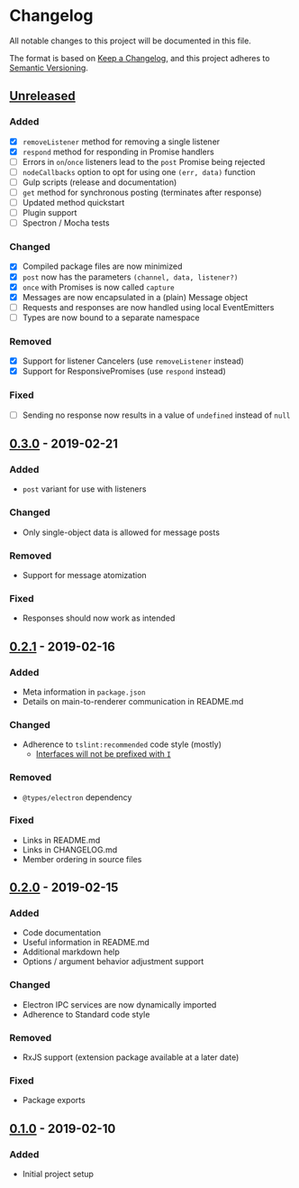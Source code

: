 # Changelog

All notable changes to this project will be documented in this file.

The format is based on [Keep a Changelog][KEEP-A-CHANGELOG],
and this project adheres to [Semantic Versioning][SEMVER].

## [Unreleased]

### Added
- [X] `removeListener` method for removing a single listener
- [X] `respond` method for responding in Promise handlers
- [ ] Errors in `on`/`once` listeners lead to the `post` Promise being rejected
- [ ] `nodeCallbacks` option to opt for using one `(err, data)` function
- [ ] Gulp scripts (release and documentation)
- [ ] `get` method for synchronous posting (terminates after response)
- [ ] Updated method quickstart
- [ ] Plugin support
- [ ] Spectron / Mocha tests

### Changed
- [X] Compiled package files are now minimized
- [X] `post` now has the parameters `(channel, data, listener?)`
- [X] `once` with Promises is now called `capture`
- [X] Messages are now encapsulated in a (plain) Message object
- [ ] Requests and responses are now handled using local EventEmitters
- [ ] Types are now bound to a separate namespace

### Removed
- [X] Support for listener Cancelers (use `removeListener` instead)
- [X] Support for ResponsivePromises (use `respond` instead)

### Fixed
- [ ] Sending no response now results in a value of `undefined` instead of `null`

## [0.3.0] - 2019-02-21

### Added
- `post` variant for use with listeners

### Changed
- Only single-object data is allowed for message posts

### Removed
- Support for message atomization

### Fixed
- Responses should now work as intended

## [0.2.1] - 2019-02-16

### Added
- Meta information in `package.json`
- Details on main-to-renderer communication in README.md

### Changed
- Adherence to `tslint:recommended` code style (mostly)
  - [Interfaces will not be prefixed with `I`][no-interface-prefix]

### Removed
- `@types/electron` dependency

### Fixed
- Links in README.md
- Links in CHANGELOG.md
- Member ordering in source files

## [0.2.0] - 2019-02-15

### Added
- Code documentation
- Useful information in README.md
- Additional markdown help
- Options / argument behavior adjustment support

### Changed
- Electron IPC services are now dynamically imported
- Adherence to Standard code style

### Removed
- RxJS support (extension package available at a later date)

### Fixed
- Package exports

## [0.1.0] - 2019-02-10

### Added
- Initial project setup

<!-- General references -->
[KEEP-A-CHANGELOG]: https://keepachangelog.com/en/1.0.0/
[SEMVER]: https://semver.org/spec/v2.0.0.html
[no-interface-prefix]: https://stackoverflow.com/questions/31876947/confused-about-the-interface-and-class-coding-guidelines-for-typescript/41967120#41967120

<!-- Versions -->
[Unreleased]: https://github.com/axaptional/electron-ipc/compare/v0.3.0...HEAD
[0.4.0]: https://github.com/axaptional/electron-ipc/compare/v0.3.0...v0.4.0
[0.3.0]: https://github.com/axaptional/electron-ipc/compare/v0.2.1...v0.3.0
[0.2.1]: https://github.com/axaptional/electron-ipc/compare/v0.2.0...v0.2.1
[0.2.0]: https://github.com/axaptional/electron-ipc/compare/v0.1.0...v0.2.0
[0.1.0]: https://github.com/axaptional/electron-ipc/releases/tag/v0.1.0
